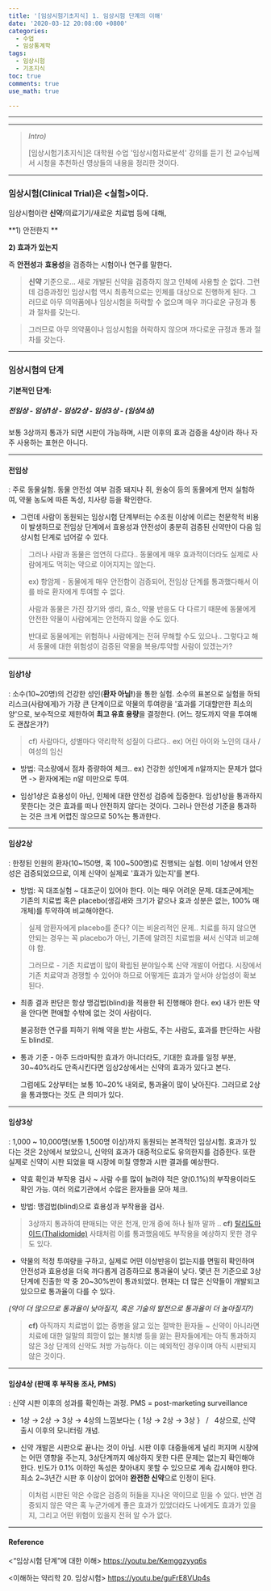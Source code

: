 ```yaml
---
title: '[임상시험기초지식] 1. 임상시험 단계의 이해'
date: '2020-03-12 20:08:00 +0800'
categories:
  - 수업
  - 임상통계학
tags:
  - 임상시험
  - 기초지식
toc: true
comments: true
use_math: true

---
```




***

***

> *Intro)*
>
> [임상시험기초지식]은 대학원 수업 '임상시험자료분석' 강의를 듣기 전
> 교수님께서 시청을 추천하신 영상들의 내용을 정리한 것이다.

***

### 임상시험(Clinical Trial)은 <실험>이다.

임상시험이란 **신약**/의료기기/새로운 치료법 등에 대해,

**1) 안전한지 **

**2) 효과가 있는지**

즉 **안전성**과 **효용성**을 검증하는 시험이나 연구를 말한다.



> **신약** 기준으로...
> 새로 개발된 신약을 검증하지 않고 인체에 사용할 순 없다.
> 그런데 검증과정인 임상시험 역시 최종적으로는 인체를 대상으로 진행하게 된다.
> 그러므로 아무 의약품에나 임상시험을 허락할 수 없으며 매우 까다로운 규정과 통과 절차를 갖는다.

> 그러므로 아무 의약품이나 임상시험을 허락하지 않으며 까다로운 규정과 통과 절차를 갖는다.

***

### 임상시험의 단계

#### **기본적인 단계:**

##### **전임상 - 임상1상 - 임상2상 - 임상3상 - (임상4상)**

보통 3상까지 통과가 되면 시판이 가능하며,
시판 이후의 효과 검증을 4상이라 하나 자주 사용하는 표현은 아니다.

***

#### **전임상**

: 주로 동물실험. 동물 안전성 여부 검증
돼지나 쥐, 원숭이 등의 동물에게 먼저 실험하여,
약물 농도에 따른 독성, 치사량 등을 확인한다.

- 그런데 사람이 동원되는 임상시험 단계부터는 수조원 이상에 이르는 천문학적 비용이 발생하므로 
  전임상 단계에서 효용성과 안전성이 충분히 검증된 신약만이 다음 임상시험 단계로 넘어갈 수 있다.

> 그러나 사람과 동물은 엄연히 다르다.. 
> 동물에게 매우 효과적이더라도 실제로 사람에게도 먹히는 약으로 이어지지는 않는다.
>
> ex) 항암제 - 동물에게 매우 안전함이 검증되어, 전임상 단계를 통과했다해서
> 이를 바로 환자에게 투여할 수 없다.
>
> 사람과 동물은 가진 장기와 생리, 효소, 약물 반응도 다 다르기 때문에
> 동물에게 안전한 약물이 사람에게는 안전하지 않을 수도 있다.
>
> 반대로 동물에게는 위험하나 사람에게는 전혀 무해할 수도 있으나..
> 그렇다고 해서 동물에 대한 위험성이 검증된 약물을 복용/투약할 사람이 있겠는가?

***

#### **임상1상**

: 소수(10~20명)의 건강한 성인(**환자 아님!**)을 통한 실험.
소수의 표본으로 실험을 하되 리스크(사람에게)가 가장 큰 단계이므로
약물의 투여량을 '효과를 기대할만한 최소의 양'으로, 보수적으로 제한하여
**최고 유효 용량**을 결정한다. (어느 정도까지 약을 투여해도 괜찮은가?)

> cf) 사람마다, 성별마다 약리학적 성질이 다르다.. 
> ex) 어린 아이와 노인의 대사 / 여성의 임신	

- 방법: 극소량에서 점차 증량하여 체크.. 
  ex) 건강한 성인에게 n알까지는 문제가 없다면 -> 환자에게는 n알 미만으로 투여.

- 임상1상은 효용성이 아닌, 인체에 대한 안전성 검증에 집중한다.
  임상1상을 통과하지 못한다는 것은 효과를 떠나 안전하지 않다는 것이다.
  그러나 안전성 기준을 통과하는 것은 크게 어렵진 않으므로 50%는 통과한다.

***

#### **임상2상**

: 한정된 인원의 환자(10~150명, 혹 100~500명)로 진행되는 실험. 
이미 1상에서 안전성은 검증되었으므로, 이제 신약이 실제로 '효과가 있는지'를 본다.

- 방법: 꼭 대조실험 ~ 대조군이 있어야 한다. 이는 매우 어려운 문제.
  대조군에게는 기존의 치료법 혹은 placebo(생김새와 크기가 같으나 효과 성분은 없는, 100% 매개체)를 투약하여 비교해야한다.

>  실제 암환자에게 placebo를 준다? 이는 비윤리적인 문제.. 
> 치료를 하지 않으면 안되는 경우는 꼭 placebo가 아닌, 
> 기존에 알려진 치료법을 써서 신약과 비교해야 함. 
>
> 그러므로 - 기존 치료법이 많이 확립된 분야일수록 신약 개발이 어렵다. 
> 시장에서 기존 치료약과 경쟁할 수 있어야 하므로 어떻게든 효과가 앞서야 상업성이 확보된다.

- 최종 결과 판단은 항상 맹검법(blind)을 적용한 뒤 진행해야 한다. 
  ex) 내가 만든 약을 안다면 편애할 수밖에 없는 것이 사람이다.

  불공정한 연구를 피하기 위해 약을 받는 사람도, 주는 사람도, 효과를 판단하는 사람도 blind로.

- 통과 기준 - 아주 드라마틱한 효과가 아니더라도, 
  기대한 효과를 일정 부분, 30~40%라도 만족시킨다면 임상2상에서는 신약의 효과가 있다고 본다.

  그럼에도 2상부터는 보통 10~20% 내외로, 통과율이 많이 낮아진다. 
  그러므로 2상을 통과했다는 것도 큰 의미가 있다. 

***

#### **임상3상**

: 1,000 ~ 10,000명(보통 1,500명 이상)까지 동원되는 본격적인 임상시험. 
효과가 있다는 것은 2상에서 보았으니, 신약의 효과가 대중적으로도 유의한지를 검증한다.
또한 실제로 신약이 시판 되었을 때 시장에 미칠 영향과 시판 결과를 예상한다. 

- 약효 확인과 부작용 검사 ~ 사람 수를 많이 늘려야 적은 양(0.1%)의 부작용이라도 확인 가능. 여러 의료기관에서 수많은 환자들을 모아 체크. 

- 방법: 맹검법(blind)으로 효용성과 부작용을 검사. 

> 3상까지 통과하여 판매되는 약은 천개, 만개 중에 하나 될까 말까 .. 
> **cf)** [탈리도마이드(Thalidomide)]([https://ko.wikipedia.org/wiki/%ED%83%88%EB%A6%AC%EB%8F%84%EB%A7%88%EC%9D%B4%EB%93%9C](https://ko.wikipedia.org/wiki/탈리도마이드)) 사태처럼 이를 통과했음에도 부작용을 예상하지 못한 경우도 있다.



- 약물의 적정 투여량을 구하고, 실제로 어떤 이상반응이 없는지를 면밀히 확인하며
  안전성과 효용성을 더욱 까다롭게 검증하므로 통과율이 낮다. 
  몇년 전 기준으로 3상단계에 진출한 약 중 20~30%만이 통과되었다.
  현재는 더 많은 신약들이 개발되고 있으므로 통과율이 다를 수 있다. 

*(약이 더 많으므로 통과율이 낮아질지, 혹은 기술의 발전으로 통과율이 더 높아질지?)*

> **cf)** 아직까지 치료법이 없는 중병을 앓고 있는 절박한 환자들 ~ 신약이 아니라면 치료에 대한 일말의 희망이 없는 불치병 등을 앓는 환자들에게는 아직 통과하지 않은 3상 단계의 신약도 처방 가능하다. 이는 예외적인 경우이며 아직 시판되지 않은 것이다.

***

#### **임상4상** (판매 후 부작용 조사, PMS)

: 신약 시판 이후의 성과를 확인하는 과정.  PMS = post-marketing surveillance

- 1상 $\to$  2상 $\to$  3상 $\to$  4상의 느낌보다는 
  { 1상 $\to$  2상 $\to$  3상  } &nbsp;&nbsp;/&nbsp;&nbsp; 4상으로, 신약 출시 이후의 모니터링 개념.

- 신약 개발은 시판으로 끝나는 것이 아님. 시판 이후 대중들에게 널리 퍼지며 
  시장에는 어떤 영향을 주는지, 3상단계까지 예상하지 못한 다른 문제는 없는지 확인해야 한다.
  빈도가 0.1% 이하인 독성은 찾아내지 못할 수 있으므로 계속 감시해야 한다.
  최소 2~3년간 시판 후 이상이 없어야 **완전한 신약**으로 인정이 된다.

> 이처럼 시판된 약은 수많은 검증의 허들을 지나온 약이므로 믿을 수 있다. 
> 반면 검증되지 않은 약은 혹 누군가에게 좋은 효과가 있었더라도
> 나에게도 효과가 있을지, 그리고 어떤 위험이 있을지 전혀 알 수가 없다.

***

#### Reference

<“임상시험 단계”에 대한 이해> https://youtu.be/Kemggzyyq6s

<이해하는 약리학 20. 임상시험> https://youtu.be/guFrE8VUp4s

